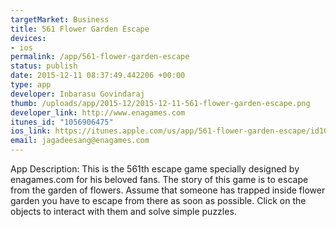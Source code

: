 ```yaml
--- 
targetMarket: Business
title: 561 Flower Garden Escape
devices: 
- ios
permalink: /app/561-flower-garden-escape
status: publish
date: 2015-12-11 08:37:49.442206 +00:00
type: app
developer: Inbarasu Govindaraj
thumb: /uploads/app/2015-12/2015-12-11-561-flower-garden-escape.png
developer_link: http://www.enagames.com
itunes_id: "1056906475"
ios_link: https://itunes.apple.com/us/app/561-flower-garden-escape/id1056906475?mt=8
email: jagadeesang@enagames.com
---
```


App Description:  This is the 561th escape game specially designed by enagames.com for his beloved fans. The story of this game is to escape from the garden of flowers. Assume that someone has trapped inside flower garden you have to escape from there as soon as possible. Click on the objects to interact with them and solve simple puzzles. 
